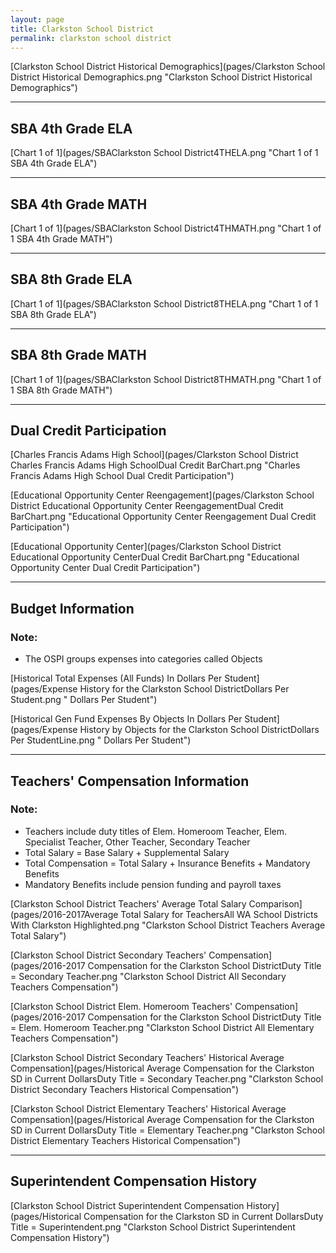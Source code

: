 ```yaml
---
layout: page
title: Clarkston School District
permalink: clarkston school district
---
```



[Clarkston School District Historical Demographics](pages/Clarkston School District Historical Demographics.png "Clarkston School District Historical Demographics")

___

## SBA 4th Grade ELA

[Chart 1 of 1](pages/SBAClarkston School District4THELA.png "Chart 1 of 1 SBA 4th Grade ELA")


___

## SBA 4th Grade MATH

[Chart 1 of 1](pages/SBAClarkston School District4THMATH.png "Chart 1 of 1 SBA 4th Grade MATH")


___

## SBA 8th Grade ELA

[Chart 1 of 1](pages/SBAClarkston School District8THELA.png "Chart 1 of 1 SBA 8th Grade ELA")


___

## SBA 8th Grade MATH

[Chart 1 of 1](pages/SBAClarkston School District8THMATH.png "Chart 1 of 1 SBA 8th Grade MATH")


___

## Dual Credit Participation

[Charles Francis Adams High School](pages/Clarkston School District Charles Francis Adams High SchoolDual Credit BarChart.png "Charles Francis Adams High School Dual Credit Participation")

[Educational Opportunity Center Reengagement](pages/Clarkston School District Educational Opportunity Center ReengagementDual Credit BarChart.png "Educational Opportunity Center Reengagement Dual Credit Participation")

[Educational Opportunity Center](pages/Clarkston School District Educational Opportunity CenterDual Credit BarChart.png "Educational Opportunity Center Dual Credit Participation")


___

## Budget Information
### Note:
- The OSPI groups expenses into categories called Objects

[Historical Total Expenses (All Funds) In Dollars Per Student](pages/Expense History for the Clarkston School DistrictDollars Per Student.png " Dollars Per Student")

[Historical Gen Fund Expenses By Objects In Dollars Per Student](pages/Expense History by Objects for the Clarkston School DistrictDollars Per StudentLine.png " Dollars Per Student")


___

## Teachers' Compensation Information
### Note:
- Teachers include duty titles of Elem. Homeroom Teacher, Elem. Specialist Teacher, Other Teacher, Secondary Teacher
- Total Salary = Base Salary + Supplemental Salary
- Total Compensation = Total Salary + Insurance Benefits + Mandatory Benefits
- Mandatory Benefits include pension funding and payroll taxes

[Clarkston School District Teachers' Average Total Salary Comparison](pages/2016-2017Average Total Salary for TeachersAll WA School Districts With Clarkston Highlighted.png "Clarkston School District Teachers Average Total Salary")

[Clarkston School District Secondary Teachers' Compensation](pages/2016-2017 Compensation for the Clarkston School DistrictDuty Title = Secondary Teacher.png "Clarkston School District All Secondary Teachers Compensation")

[Clarkston School District Elem. Homeroom Teachers' Compensation](pages/2016-2017 Compensation for the Clarkston School DistrictDuty Title = Elem. Homeroom Teacher.png "Clarkston School District All Elementary Teachers Compensation")

[Clarkston School District Secondary Teachers' Historical Average Compensation](pages/Historical Average Compensation for the Clarkston SD in Current DollarsDuty Title = Secondary Teacher.png "Clarkston School District Secondary Teachers Historical Compensation")

[Clarkston School District Elementary Teachers' Historical Average Compensation](pages/Historical Average Compensation for the Clarkston SD in Current DollarsDuty Title = Elementary Teacher.png "Clarkston School District Elementary Teachers Historical Compensation")


___

## Superintendent Compensation History

[Clarkston School District Superintendent Compensation History](pages/Historical Compensation for the Clarkston SD in Current DollarsDuty Title = Superintendent.png "Clarkston School District Superintendent Compensation History")

